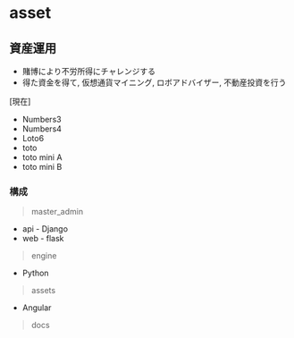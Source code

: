 # asset


## 資産運用
- 賭博により不労所得にチャレンジする
- 得た資金を得て, 仮想通貨マイニング, ロボアドバイザー, 不動産投資を行う

[現在]
- Numbers3
- Numbers4
- Loto6
- toto
- toto mini A
- toto mini B


### 構成

> master_admin
  * api - Django
  * web - flask

> engine
  * Python

> assets
  * Angular

> docs
